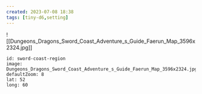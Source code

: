 ```yaml
---
created: 2023-07-08 18:38
tags: [tiny-d6,setting]
---
```

![[Dungeons_Dragons_Sword_Coast_Adventure_s_Guide_Faerun_Map_3596x2324.jpg]]

```leaflet
id: sword-coast-region
image: Dungeons_Dragons_Sword_Coast_Adventure_s_Guide_Faerun_Map_3596x2324.jpg
defaultZoom: 8
lat: 52
long: 60
```